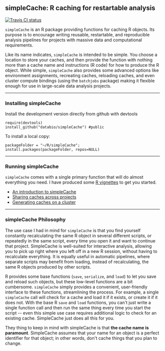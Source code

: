simpleCache: R caching for restartable analysis
-----------------------------------------------

<a href="https://travis-ci.org/vpnagraj/simpleCache"><img src="https://travis-ci.org/vpnagraj/simpleCache.svg?branch=master" alt="Travis CI status"></img>
</a>

`simpleCache` is an R package providing functions for caching R objects. Its purpose is to encourage writing reusable, restartable, and reproducible analysis pipelines for projects with massive data and computational requirements.

Like its name indicates, `simpleCache` is intended to be simple. You choose a location to store your caches, and then provide the function with nothing more than a cache name and instructions (R code) for how to produce the R object. While simple, `simpleCache` also provides some advanced options like environment assignments, recreating caches, reloading caches, and even cluster compute bindings (using the `batchjobs` package) making it flexible enough for use in large-scale data analysis projects.

--------------------------------------------------------------------------------
### Installing simpleCache
Install the development version directly from github with devtools

```
require(devtools)
install_github("databio/simpleCache") #public
```

To install a local copy:
```
packageFolder = "~/R/simpleCache";
install.packages(packageFolder, repos=NULL)
```

--------------------------------------------------------------------------------
### Running simpleCache

`simpleCache` comes with a single primary function that will do almost everything you need. I have produced some [R vignettes](vignettes/) to get you started. 

* [An introduction to simpleCache](vignettes/simpleCacheIntroduction.Rmd)
* [Sharing caches across projects](vignettes/sharingCaches.Rmd)
* [Generating caches on a cluster](vignettes/clusterCaches.Rmd)

--------------------------------------------------------------------------------
### simpleCache Philosophy

The use case I had in mind for `simpleCache` is that you find yourself constantly recalculating the same R object in several different scripts, or repeatedly in the same script, every time you open it and want to continue that project. SimpleCache is well-suited for interactive analysis, allowing you to pick up right where you left off in a new R session, without having to recalculate everything. It is equally useful in automatic pipelines, where separate scripts may benefit from loading, instead of recalculating, the same R objects produced by other scripts.

R provides some base functions (`save`, `serialize`, and `load`) to let you save and reload such objects, but these low-level functions are a bit cumbersome. `simpleCache` simply provides a convenient, user-friendly interface to these functions, streamlining the process. For example, a single `simpleCache` call will check for a cache and load it if it exists, or create it if it does not. With the base R `save` and `load` functions, you can't just write a single function call and then run the same thing every time you start the script -- even this simple use case requires additional logic to check for an existing cache. SimpleCache just does all this for you.

They thing to keep in mind with simpleCache is that **the cache name is paramount**. SimpleCache assumes that your name for an object is a perfect identifier for that object; in other words, don't cache things that you plan to change.













